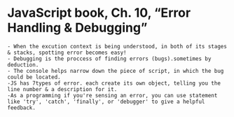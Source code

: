 # JavaScript book, Ch. 10, “Error Handling & Debugging”
    - When the excution context is being understood, in both of its stages & stacks, spotting error becomes easy!
    - Debugging is the proccess of finding errors (bugs).sometimes by deduction.
    - The console helps narrow down the piece of script, in which the bug could be located.
    -JS has 7types of error. each create its own object, telling you the line number & a description for it.
    -As a programming if you're sensing an error, you can use statement like 'try', 'catch', 'finally', or 'debugger' to give a helpful feedback.